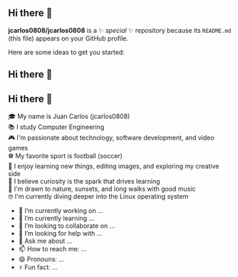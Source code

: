 ## Hi there 👋


**jcarlos0808/jcarlos0808** is a ✨ _special_ ✨ repository because its `README.md` (this file) appears on your GitHub profile.

Here are some ideas to get you started:
## Hi there 👋

## Hi there 👋

🎓 My name is Juan Carlos (jcarlos0808)  
📚 I study Computer Engineering  
🎮 I'm passionate about technology, software development, and video games  
⚽ My favorite sport is football (soccer)  
🎨 I enjoy learning new things, editing images, and exploring my creative side  
🧠 I believe curiosity is the spark that drives learning  
🌄 I'm drawn to nature, sunsets, and long walks with good music  
🤓 I'm currently diving deeper into the Linux operating system

- 🔭 I’m currently working on ...
- 🌱 I’m currently learning ...
- 👯 I’m looking to collaborate on ...
- 🤔 I’m looking for help with ...
- 💬 Ask me about ...
- 📫 How to reach me: ...
- 😄 Pronouns: ...
- ⚡ Fun fact: ...

